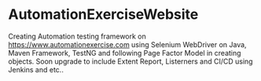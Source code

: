 # AutomationExerciseWebsite
Creating Automation testing framework on https://www.automationexercise.com using Selenium WebDriver on Java, Maven Framework, TestNG and following Page Factor Model in creating objects.
Soon upgrade to include Extent Report, Listerners and CI/CD using Jenkins and etc..
